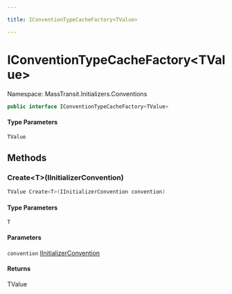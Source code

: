 ```yaml
---

title: IConventionTypeCacheFactory<TValue>

---
```


# IConventionTypeCacheFactory\<TValue\>

Namespace: MassTransit.Initializers.Conventions

```csharp
public interface IConventionTypeCacheFactory<TValue>
```

#### Type Parameters

`TValue`<br/>

## Methods

### **Create\<T\>(IInitializerConvention)**

```csharp
TValue Create<T>(IInitializerConvention convention)
```

#### Type Parameters

`T`<br/>

#### Parameters

`convention` [IInitializerConvention](../masstransit-initializers-conventions/iinitializerconvention)<br/>

#### Returns

TValue<br/>
